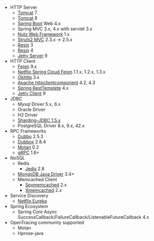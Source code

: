 * HTTP Server
  * [Tomcat](https://github.com/apache/tomcat) 7
  * [Tomcat](https://github.com/apache/tomcat) 8
  * [Spring Boot](https://github.com/spring-projects/spring-boot) Web 4.x
  * Spring MVC 3.x, 4.x with servlet 3.x
  * [Nutz Web Framework](https://github.com/nutzam/nutz)  1.x
  * [Struts2 MVC](http://struts.apache.org/)  2.3.x -> 2.5.x 
  * [Resin](http://www.caucho.com/resin-4.0/) 3
  * [Resin](http://www.caucho.com/resin-4.0/) 4
  * [Jetty Server](http://www.eclipse.org/jetty/) 9
* HTTP Client
  * [Feign](https://github.com/OpenFeign/feign) 9.x
  * [Netflix Spring Cloud Feign](https://github.com/spring-cloud/spring-cloud-netflix/tree/master/spring-cloud-starter-feign) 1.1.x, 1.2.x, 1.3.x
  * [Okhttp](https://github.com/square/okhttp) 3.x
  * [Apache httpclientcomponent](http://hc.apache.org/) 4.2, 4.3
  * [Spring RestTemplete](https://github.com/spring-projects/spring-framework) 4.x
  * [Jetty Client](http://www.eclipse.org/jetty/) 9
* JDBC
  * Mysql Driver 5.x, 6.x
  * Oracle Driver
  * H2 Driver
  * [Sharding-JDBC 1.5.x](https://github.com/shardingjdbc/sharding-jdbc)
  * PostgreSQL Driver 8.x, 9.x, 42.x
* RPC Frameworks
  * [Dubbo](https://github.com/alibaba/dubbo) 2.5.3
  * [Dubbox](https://github.com/dangdangdotcom/dubbox) 2.8.4
  * [Motan](https://github.com/weibocom/motan) 0.2
  * [gRPC](https://github.com/grpc/grpc-java) 1.6+
* NoSQL
  * Redis
    * [Jedis](https://github.com/xetorthio/jedis) 2.8
  * [MongoDB Java Driver](https://github.com/mongodb/mongo-java-driver) 3.4+
  * Memcached Client
    * [Spymemcached](https://github.com/couchbase/spymemcached) 2.x
    * [Xmemcached](https://github.com/killme2008/xmemcached) 2.x
* Service Discovery
  * [Netflix Eureka](https://github.com/Netflix/eureka) 
* Spring Ecosystem
  * Spring Core Async SuccessCallback/FailureCallback/ListenableFutureCallback 4.x
* OpenTracing community supported
  * Motan
  * Hprose-java